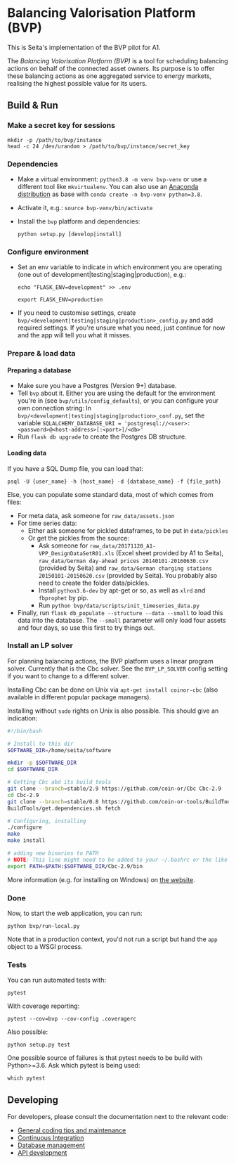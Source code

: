 # Balancing Valorisation Platform (BVP)

This is Seita's implementation of the BVP pilot for A1.

The *Balancing Valorisation Platform (BVP)* is a tool for scheduling balancing actions on behalf of the connected asset owners.
Its purpose is to offer these balancing actions as one aggregated service to energy markets, realising the highest possible value for its users.



## Build & Run


### Make a secret key for sessions

    mkdir -p /path/to/bvp/instance
    head -c 24 /dev/urandom > /path/to/bvp/instance/secret_key


### Dependencies

* Make a virtual environment: `python3.8 -m venv bvp-venv` or use a different tool like `mkvirtualenv`. You can also use
  an [Anaconda distribution](https://conda.io/docs/user-guide/tasks/manage-environments.html) as base with `conda create -n bvp-venv python=3.8`.
* Activate it, e.g.: `source bvp-venv/bin/activate`
* Install the `bvp` platform and dependencies:

      python setup.py [develop|install]



### Configure environment

* Set an env variable to indicate in which environment you are operating (one out of development|testing|staging|production), e.g.:

    `echo "FLASK_ENV=development" >> .env`

    `export FLASK_ENV=production`
* If you need to customise settings, create `bvp/<development|testing|staging|production>_config.py` and add required settings.
  If you're unsure what you need, just continue for now and the app will tell you what it misses.


### Prepare & load data

#### Preparing a database

* Make sure you have a Postgres (Version 9+) database.
* Tell `bvp` about it. Either you are using the default for the environment you're in (see `bvp/utils/config_defaults`),
   or you can configure your own connection string: In `bvp/<development|testing|staging|production>_conf.py`,
  set the variable `SQLALCHEMY_DATABASE_URI = 'postgresql://<user>:<password>@<host-address>[:<port>]/<db>'`
* Run `flask db upgrade` to create the Postgres DB structure.


#### Loading data

If you have a SQL Dump file, you can load that:

    psql -U {user_name} -h {host_name} -d {database_name} -f {file_path}

Else, you can populate some standard data, most of which comes from files:

* For meta data, ask someone for `raw_data/assets.json`
* For time series data: 
  - Either ask someone for pickled dataframes, to be put in `data/pickles`
  - Or get the pickles from the source:
     - Ask someone for `raw_data/20171120_A1-VPP_DesignDataSetR01.xls` (Excel sheet provided by A1 to Seita),
       `raw_data/German day-ahead prices 20140101-20160630.csv` (provided by Seita)
       and `raw_data/German charging stations 20150101-20150620.csv` (provided by Seita).
       You probably also need to create the folder data/pickles.
    - Install `python3.6-dev` by apt-get or so, as well as `xlrd` and `fbprophet` by pip.
    - Run `python bvp/data/scripts/init_timeseries_data.py`
* Finally, run `flask db_populate --structure --data --small` to load this data into the database.
  The `--small` parameter will only load four assets and four days, so use this first to try things out.


### Install an LP solver

For planning balancing actions, the BVP platform uses a linear program solver. Currently that is the Cbc solver. See the `BVP_LP_SOLVER` config setting if you want to change to a different solver.

Installing Cbc can be done on Unix via ``apt-get install coinor-cbc`` (also available in different popular package managers).

Installing without `sudo` rights on Unix is also possible. This should give an indication:

```bash
#!/bin/bash

# Install to this dir
SOFTWARE_DIR=/home/seita/software

mkdir -p $SOFTWARE_DIR
cd $SOFTWARE_DIR

# Getting Cbc abd its build tools
git clone --branch=stable/2.9 https://github.com/coin-or/Cbc Cbc-2.9
cd Cbc-2.9
git clone --branch=stable/0.8 https://github.com/coin-or-tools/BuildTools/
BuildTools/get.dependencies.sh fetch

# Configuring, installing
./configure
make
make install

# adding new binaries to PATH
# NOTE: This line might need to be added to your ~/.bashrc or the like
export PATH=$PATH:$SOFTWARE_DIR/Cbc-2.9/bin
```

More information (e.g. for installing on Windows) on [the website](https://projects.coin-or.org/Cbc).


### Done

Now, to start the web application, you can run:

    python bvp/run-local.py

Note that in a production context, you'd not run a script but hand the `app` object to a WSGI process.


### Tests

You can run automated tests with:

    pytest

With coverage reporting:

    pytest --cov=bvp --cov-config .coveragerc

Also possible:

    python setup.py test

One possible source of failures is that pytest needs to be build with Python>=3.6. Ask which pytest is being used:

    which pytest


## Developing

For developers, please consult the documentation next to the relevant code:

* [General coding tips and maintenance](bvp/README.md)
* [Continuous Integration](ci/README.md)
* [Database management](bvp/data/Readme.md)
* [API development](bvp/api/Readme.md)

